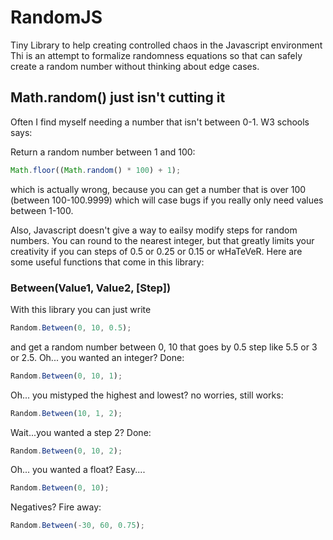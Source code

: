 # RandomJS
Tiny Library to help creating controlled chaos in the Javascript environment
Thi is an attempt to formalize randomness equations so that can safely create a random number without thinking about edge cases.

## Math.random() just isn't cutting it

Often I find myself needing a number that isn't between 0-1.  W3 schools says:

Return a random number between 1 and 100:
```javascript
Math.floor((Math.random() * 100) + 1);
```
which is actually wrong, because you can get a number that is over 100 (between 100-100.9999) which will case bugs if you really only need values between 1-100.  

Also, Javascript doesn't give a way to eailsy modify steps for random numbers.  You can round to the nearest integer, but that greatly limits your creativity if you can steps of 0.5 or 0.25 or 0.15 or wHaTeVeR. Here are some useful functions that come in this library:

### Between(Value1, Value2, [Step])

With this library you can just write
```javascript
Random.Between(0, 10, 0.5);
```
and get a random number between 0, 10 that goes by 0.5 step like 5.5 or 3 or 2.5.  Oh... you wanted an integer? Done:
```javascript
Random.Between(0, 10, 1);
```
Oh... you mistyped the highest and lowest? no worries, still works:
```javascript
Random.Between(10, 1, 2);
```
Wait...you wanted a step 2? Done:
```javascript
Random.Between(0, 10, 2);
```
Oh... you wanted a float? Easy....
```javascript
Random.Between(0, 10);
```
Negatives? Fire away:
```javascript
Random.Between(-30, 60, 0.75);
```


